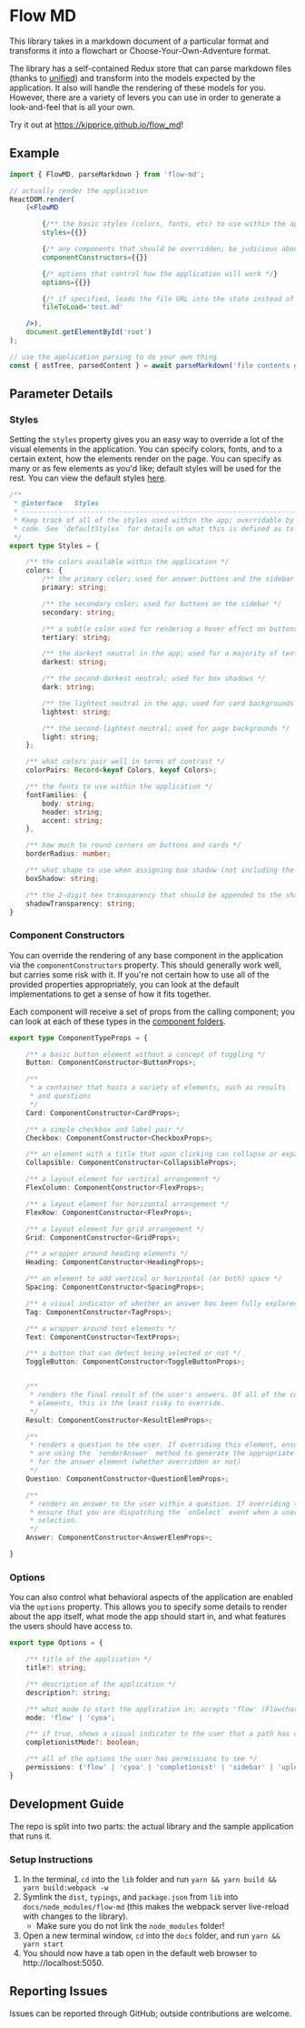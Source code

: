 # Flow MD

This library takes in a markdown document of a particular format and transforms it into a flowchart or Choose-Your-Own-Adventure format. 

The library has a self-contained Redux store that can parse markdown files (thanks to [unified](https://github.com/unifiedjs/unified)) and transform into the models expected by the application. It also will handle the rendering of these models for you. However, there are a variety of levers you can use in order to generate a look-and-feel that is all your own. 

Try it out at https://kipprice.github.io/flow_md!

## Example
```jsx
import { FlowMD, parseMarkdown } from 'flow-md';

// actually render the application
ReactDOM.render(
    (<FlowMD

        {/** the basic styles (colors, fonts, etc) to use within the application */}
        styles={{}}

        {/* any components that should be overridden; be judicious about how this is used */}
        componentConstructors={{}}

        {/* options that control how the application will work */}
        options={{}}

        {/* if specified, loads the file URL into the state instead of prompting the user to upload */}
        fileToLoad='test.md'

    />),
    document.getElementById('root')
);

// use the application parsing to do your own thing
const { astTree, parsedContent } = await parseMarkdown('file contents go here');
```

## Parameter Details

### Styles

Setting the `styles` property gives you an easy way to override a lot of the visual elements in the application. You can specify colors, fonts, and to a certain extent, how the elements render on the page. You can specify as many or as few elements as you'd like; default styles will be used for the rest. You can view the default styles [here](https://github.com/kipprice/flow-md/blob/main/lib/src/models/styles.ts).

```typescript
/**
 * @interface   Styles
 * ----------------------------------------------------------------------------
 * Keep track of all of the styles used within the app; overridable by calling
 * code. See `defaultStyles` for details on what this is defined as to start.
 */
export type Styles = {

    /** the colors available within the application */
    colors: {
        /** the primary color; used for answer buttons and the sidebar */
        primary: string;

        /** the secondary color; used for buttons on the sidebar */
        secondary: string;

        /** a subtle color used for rendering a hover effect on buttons in choose-your-own-adventure mode */
        tertiary: string;

        /** the darkest neutral in the app; used for a majority of text content */
        darkest: string;

        /** the second-darkest neutral; used for box shadows */
        dark: string;

        /** the lightest neutral in the app; used for card backgrounds */
        lightest: string;

        /** the second-lightest neutral; used for page backgrounds */
        light: string;
    };

    /** what colors pair well in terms of contrast */
    colorPairs: Record<keyof Colors, keyof Colors>;

    /** the fonts to use within the application */
    fontFamilies: {
        body: string;
        header: string;
        accent: string;
    },

    /** how much to round corners on buttons and cards */
    borderRadius: number;

    /** what shape to use when assigning box shadow (not including the color), e.g. '2px p2x 0 4px' */
    boxShadow: string;

    /** the 2-digit hex transparency that should be appended to the shadow color with box-shadows, e.g. 'AA' */
    shadowTransparency: string;
}
```

### Component Constructors

You can override the rendering of any base component in the application via the `componentConstructors` property. This should generally work well, but carries some risk with it. If you're not certain how to use all of the provided properties appropriately, you can look at the default implementations to get a sense of how it fits together.

Each component will receive a set of props from the calling component; you can look at each of these types in the [component folders](https://github.com/kipprice/flow-md/tree/main/lib/src/components).

```typescript
export type ComponentTypeProps = {

    /** a basic button element without a concept of toggling */
    Button: ComponentConstructor<ButtonProps>;

    /** 
     * a container that hosts a variety of elements, such as results
     * and questions
     */
    Card: ComponentConstructor<CardProps>;

    /** a simple checkbox and label pair */
    Checkbox: ComponentConstructor<CheckboxProps>;

    /** an element with a title that upon clicking can collapse or expand its children */
    Collapsible: ComponentConstructor<CollapsibleProps>;

    /** a layout element for vertical arrangement */
    FlexColumn: ComponentConstructor<FlexProps>;

    /** a layout element for horizontal arrangement */
    FlexRow: ComponentConstructor<FlexProps>;

    /** a layout element for grid arrangement */
    Grid: ComponentConstructor<GridProps>;

    /** a wrapper around heading elements */
    Heading: ComponentConstructor<HeadingProps>;

    /** an element to add vertical or horizontal (or both) space */
    Spacing: ComponentConstructor<SpacingProps>;

    /** a visual indicator of whether an answer has been fully explored */
    Tag: ComponentConstructor<TagProps>;

    /** a wrapper around text elements */
    Text: ComponentConstructor<TextProps>;

    /** a button that can detect being selected or not */
    ToggleButton: ComponentConstructor<ToggleButtonProps>;


    /**
     * renders the final result of the user's answers. Of all of the complex 
     * elements, this is the least risky to override.
     */
    Result: ComponentConstructor<ResultElemProps>;

    /**
     * renders a question to the user. If overriding this element, ensure that you
     * are using the `renderAnswer` method to generate the appropriate JSX wrapper 
     * for the answer element (whether overridden or not)
     */
    Question: ComponentConstructor<QuestionElemProps>;

    /** 
     * renders an answer to the user within a question. If overriding this element,
     * ensure that you are dispatching the `onSelect` event when a user makes a 
     * selection.
     */
    Answer: ComponentConstructor<AnswerElemProps>;

}
```


### Options

You can also control what behavioral aspects of the application are enabled via the `options` property. This allows you to specify some details to render about the app itself, what mode the app should start in, and what features the users should have access to.

```typescript
export type Options = {

    /** title of the application */
    title?: string;

    /** description of the application */
    description?: string;

    /** what mode to start the application in; accepts 'flow' (Flowchart Mode) or 'cyoa' (Choose-Your-Own-Adventure) */
    mode: 'flow' | 'cyoa';

    /** if true, shows a visual indicator to the user that a path has or hasn't been explored */
    completionistMode?: boolean;

    /** all of the options the user has permissions to see */
    permissions: ('flow' | 'cyoa' | 'completionist' | 'sidebar' | 'upload' | 'fileDetails')[];
}
```

## Development Guide

The repo is split into two parts: the actual library and the sample application that runs it. 

### Setup Instructions
1. In the terminal, `cd` into the `lib` folder and run `yarn && yarn build && yarn build:webpack -w`
1. Symlink the `dist`, `typings`, and `package.json` from `lib` into `docs/node_modules/flow-md` (this makes the webpack server live-reload with changes to the library).
    - Make sure you do not link the `node_modules` folder!
1. Open a new terminal window, `cd` into the `docs` folder, and run `yarn && yarn start`
1. You should now have a tab open in the default web browser to http://localhost:5050.

## Reporting Issues
Issues can be reported through GitHub; outside contributions are welcome.
